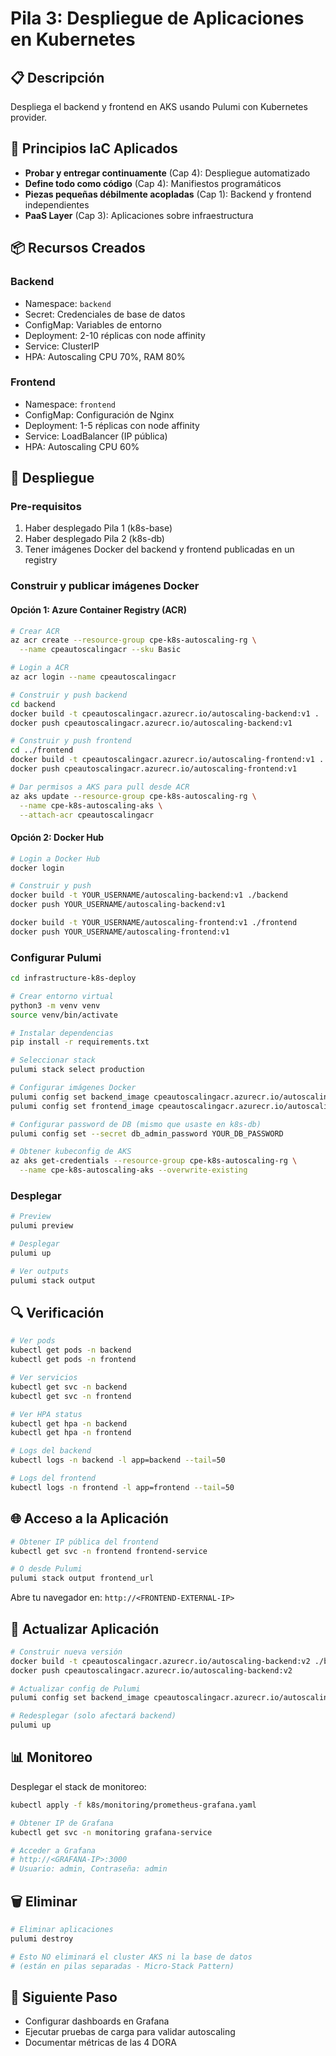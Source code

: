 # Pila 3: Despliegue de Aplicaciones en Kubernetes

## 📋 Descripción
Despliega el backend y frontend en AKS usando Pulumi con Kubernetes provider.

## 🎯 Principios IaC Aplicados
- **Probar y entregar continuamente** (Cap 4): Despliegue automatizado
- **Define todo como código** (Cap 4): Manifiestos programáticos
- **Piezas pequeñas débilmente acopladas** (Cap 1): Backend y frontend independientes
- **PaaS Layer** (Cap 3): Aplicaciones sobre infraestructura

## 📦 Recursos Creados
### Backend
- Namespace: `backend`
- Secret: Credenciales de base de datos
- ConfigMap: Variables de entorno
- Deployment: 2-10 réplicas con node affinity
- Service: ClusterIP
- HPA: Autoscaling CPU 70%, RAM 80%

### Frontend
- Namespace: `frontend`
- ConfigMap: Configuración de Nginx
- Deployment: 1-5 réplicas con node affinity
- Service: LoadBalancer (IP pública)
- HPA: Autoscaling CPU 60%

## 🚀 Despliegue

### Pre-requisitos
1. Haber desplegado Pila 1 (k8s-base)
2. Haber desplegado Pila 2 (k8s-db)
3. Tener imágenes Docker del backend y frontend publicadas en un registry

### Construir y publicar imágenes Docker

#### Opción 1: Azure Container Registry (ACR)
```bash
# Crear ACR
az acr create --resource-group cpe-k8s-autoscaling-rg \
  --name cpeautoscalingacr --sku Basic

# Login a ACR
az acr login --name cpeautoscalingacr

# Construir y push backend
cd backend
docker build -t cpeautoscalingacr.azurecr.io/autoscaling-backend:v1 .
docker push cpeautoscalingacr.azurecr.io/autoscaling-backend:v1

# Construir y push frontend
cd ../frontend
docker build -t cpeautoscalingacr.azurecr.io/autoscaling-frontend:v1 .
docker push cpeautoscalingacr.azurecr.io/autoscaling-frontend:v1

# Dar permisos a AKS para pull desde ACR
az aks update --resource-group cpe-k8s-autoscaling-rg \
  --name cpe-k8s-autoscaling-aks \
  --attach-acr cpeautoscalingacr
```

#### Opción 2: Docker Hub
```bash
# Login a Docker Hub
docker login

# Construir y push
docker build -t YOUR_USERNAME/autoscaling-backend:v1 ./backend
docker push YOUR_USERNAME/autoscaling-backend:v1

docker build -t YOUR_USERNAME/autoscaling-frontend:v1 ./frontend
docker push YOUR_USERNAME/autoscaling-frontend:v1
```

### Configurar Pulumi
```bash
cd infrastructure-k8s-deploy

# Crear entorno virtual
python3 -m venv venv
source venv/bin/activate

# Instalar dependencias
pip install -r requirements.txt

# Seleccionar stack
pulumi stack select production

# Configurar imágenes Docker
pulumi config set backend_image cpeautoscalingacr.azurecr.io/autoscaling-backend:v1
pulumi config set frontend_image cpeautoscalingacr.azurecr.io/autoscaling-frontend:v1

# Configurar password de DB (mismo que usaste en k8s-db)
pulumi config set --secret db_admin_password YOUR_DB_PASSWORD

# Obtener kubeconfig de AKS
az aks get-credentials --resource-group cpe-k8s-autoscaling-rg \
  --name cpe-k8s-autoscaling-aks --overwrite-existing
```

### Desplegar
```bash
# Preview
pulumi preview

# Desplegar
pulumi up

# Ver outputs
pulumi stack output
```

## 🔍 Verificación
```bash
# Ver pods
kubectl get pods -n backend
kubectl get pods -n frontend

# Ver servicios
kubectl get svc -n backend
kubectl get svc -n frontend

# Ver HPA status
kubectl get hpa -n backend
kubectl get hpa -n frontend

# Logs del backend
kubectl logs -n backend -l app=backend --tail=50

# Logs del frontend
kubectl logs -n frontend -l app=frontend --tail=50
```

## 🌐 Acceso a la Aplicación
```bash
# Obtener IP pública del frontend
kubectl get svc -n frontend frontend-service

# O desde Pulumi
pulumi stack output frontend_url
```

Abre tu navegador en: `http://<FRONTEND-EXTERNAL-IP>`

## 🔄 Actualizar Aplicación
```bash
# Construir nueva versión
docker build -t cpeautoscalingacr.azurecr.io/autoscaling-backend:v2 ./backend
docker push cpeautoscalingacr.azurecr.io/autoscaling-backend:v2

# Actualizar config de Pulumi
pulumi config set backend_image cpeautoscalingacr.azurecr.io/autoscaling-backend:v2

# Redesplegar (solo afectará backend)
pulumi up
```

## 📊 Monitoreo
Desplegar el stack de monitoreo:
```bash
kubectl apply -f k8s/monitoring/prometheus-grafana.yaml

# Obtener IP de Grafana
kubectl get svc -n monitoring grafana-service

# Acceder a Grafana
# http://<GRAFANA-IP>:3000
# Usuario: admin, Contraseña: admin
```

## 🗑️ Eliminar
```bash
# Eliminar aplicaciones
pulumi destroy

# Esto NO eliminará el cluster AKS ni la base de datos
# (están en pilas separadas - Micro-Stack Pattern)
```

## 🔗 Siguiente Paso
- Configurar dashboards en Grafana
- Ejecutar pruebas de carga para validar autoscaling
- Documentar métricas de las 4 DORA
